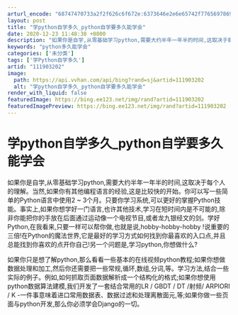 ```yaml
---
arturl_encode: "68747470733a2f2f626c6f672e:6373646e2e6e65742f77656978696e5f33333534373335332f:61727469636c652f64657461696c732f313131393033323032"
layout: post
title: "学python自学多久_python自学要多久能学会"
date: 2020-12-23 11:48:38 +0800
description: "如果你是自学,从零基础学习python,需要大约半年一年半的时间,这取决于每个人的理解。当然,如果你"
keywords: "python多久能学会"
categories: ['未分类']
tags: ['学Python自学多久']
artid: "111903202"
image:
  path: https://api.vvhan.com/api/bing?rand=sj&artid=111903202
  alt: "学python自学多久_python自学要多久能学会"
render_with_liquid: false
featuredImage: https://bing.ee123.net/img/rand?artid=111903202
featuredImagePreview: https://bing.ee123.net/img/rand?artid=111903202
---
```


# 学python自学多久\_python自学要多久能学会

如果你是自学,从零基础学习python,需要大约半年一年半的时间,这取决于每个人的理解。当然,如果你有其他编程语言的经验,这是比较快的开始。你可以写一些简单的Python语言中使用2 ~ 3个月。只要你学习系统,可以更好的掌握Python技能。事实上,如果你想学好一门语言,也许其他技术,学习在短时间内是不可能的,除非你能把你的手放在后面通过运动像一个电视节目,或者龙九银经文的剑。学好Python,在我看来,只要一样可以帮你做,也就是说,hobby-hobby-hobby !说重要的三倍!在Python的魔法世界,它是最好的学习方式如何找到你最喜欢的入口点,并且总能找到你喜欢的点开你自己!另一个问题是,学习python,你想做什么?

如果你只是想了解python,那么看看一些基本的在线视频python教程;如果你想做数据处理和加工,然后你还需要把一些常规,循环,数组,分词,等。学习方法,结合一些实际的例子。例如,如何抓取页面数据解析成一个结构化的格式;如果你想使用python数据算法建模,我们开发了一套结合常用的LR \/ GBDT \/ DT \/射频\/ ARPIORI \/ K -一件事意味着进口常用数据表、数据过滤和处理离散面元,等;如果你做一些页面与python开发,那么你必须学会Django的一切。